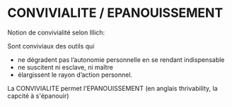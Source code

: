 # CONVIVIALITE / EPANOUISSEMENT

Notion de convivialité selon Illich: 

Sont conviviaux des outils qui
- ne dégradent pas l’autonomie personnelle en se rendant indispensable
- ne suscitent ni esclave, ni maître
- élargissent le rayon d’action personnel.

La CONVIVIALITE permet l'EPANOUISSEMENT (en anglais thrivability, la capcité à s'épanouir)

